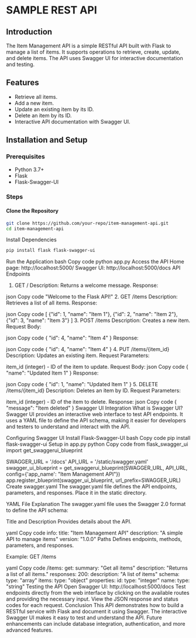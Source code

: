 # SAMPLE REST API

## Introduction
The Item Management API is a simple RESTful API built with Flask to manage a list of items. It supports operations to retrieve, create, update, and delete items. The API uses Swagger UI for interactive documentation and testing.

## Features
- Retrieve all items.
- Add a new item.
- Update an existing item by its ID.
- Delete an item by its ID.
- Interactive API documentation with Swagger UI.

## Installation and Setup

### Prerequisites
- Python 3.7+
- Flask
- Flask-Swagger-UI

### Steps

#### Clone the Repository

```bash
git clone https://github.com/your-repo/item-management-api.git
cd item-management-api
```
Install Dependencies

```bash
pip install flask flask-swagger-ui
```
Run the Application
bash
Copy code
python app.py
Access the API
Home page: http://localhost:5000/
Swagger UI: http://localhost:5000/docs
API Endpoints
1. GET /
Description: Returns a welcome message.
Response:

json
Copy code
"Welcome to the Flask API!"
2. GET /items
Description: Retrieves a list of all items.
Response:

json
Copy code
[
  {"id": 1, "name": "Item 1"},
  {"id": 2, "name": "Item 2"},
  {"id": 3, "name": "Item 3"}
]
3. POST /items
Description: Creates a new item.
Request Body:

json
Copy code
{
  "id": 4,
  "name": "Item 4"
}
Response:

json
Copy code
{
  "id": 4,
  "name": "Item 4"
}
4. PUT /items/{item_id}
Description: Updates an existing item.
Request Parameters:

item_id (integer) - ID of the item to update.
Request Body:
json
Copy code
{
  "name": "Updated Item 1"
}
Response:

json
Copy code
{
  "id": 1,
  "name": "Updated Item 1"
}
5. DELETE /items/{item_id}
Description: Deletes an item by ID.
Request Parameters:

item_id (integer) - ID of the item to delete.
Response:
json
Copy code
{
  "message": "Item deleted"
}
Swagger UI Integration
What is Swagger UI?
Swagger UI provides an interactive web interface to test API endpoints. It uses a YAML file to define the API schema, making it easier for developers and testers to understand and interact with the API.

Configuring Swagger UI
Install Flask-Swagger-UI
bash
Copy code
pip install flask-swagger-ui
Setup in app.py
python
Copy code
from flask_swagger_ui import get_swaggerui_blueprint

SWAGGER_URL = '/docs'
API_URL = '/static/swagger.yaml'
swagger_ui_blueprint = get_swaggerui_blueprint(SWAGGER_URL, API_URL, config={'app_name': "Item Management API"})
app.register_blueprint(swagger_ui_blueprint, url_prefix=SWAGGER_URL)
Create swagger.yaml
The swagger.yaml file defines the API endpoints, parameters, and responses. Place it in the static directory.

YAML File Explanation
The swagger.yaml file uses the Swagger 2.0 format to define the API schema:

Title and Description
Provides details about the API.

yaml
Copy code
info:
  title: "Item Management API"
  description: "A simple API to manage items"
  version: "1.0.0"
Paths
Defines endpoints, methods, parameters, and responses.

Example: GET /items

yaml
Copy code
/items:
  get:
    summary: "Get all items"
    description: "Returns a list of all items."
    responses:
      200:
        description: "A list of items"
        schema:
          type: "array"
          items:
            type: "object"
            properties:
              id:
                type: "integer"
              name:
                type: "string"
Testing the API
Open Swagger UI: http://localhost:5000/docs
Test endpoints directly from the web interface by clicking on the available routes and providing the necessary input.
View the JSON response and status codes for each request.
Conclusion
This API demonstrates how to build a RESTful service with Flask and document it using Swagger. The interactive Swagger UI makes it easy to test and understand the API. Future enhancements can include database integration, authentication, and more advanced features.
